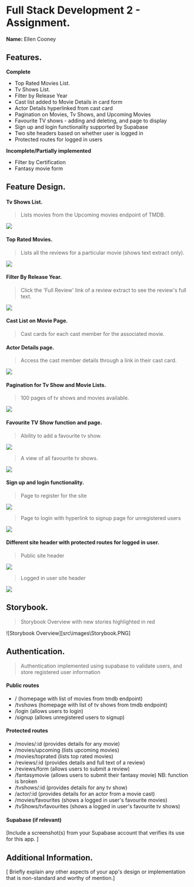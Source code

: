 # Full Stack Development 2 - Assignment.

**Name:** Ellen Cooney

## Features.

**Complete**

- Top Rated Movies List.
- Tv Shows List.
- Filter by Release Year
- Cast list added to Movie Details in card form
- Actor Details hyperlinked from cast card
- Pagination on Movies, Tv Shows, and Upcoming Movies
- Favourite TV shows - adding and deleting, and page to display
- Sign up and login functionality supported by Supabase
- Two site headers based on whether user is logged in
- Protected routes for logged in users

**Incomplete/Partially implemented**

- Filter by Certification
- Fantasy movie form

## Feature Design.

#### Tv Shows List.

> Lists movies from the Upcoming movies endpoint of TMDB.

![][image1]

#### Top Rated Movies.

> Lists all the reviews for a particular movie (shows text extract only).

![][image2]

#### Filter By Release Year.

> Click the 'Full Review' link of a review extract to see the review's full text.

![][image3]

#### Cast List on Movie Page.

> Cast cards for each cast member for the associated movie.

#### Actor Details page.

> Access the cast member details through a link in their cast card.

![][image3]

#### Pagination for Tv Show and Movie Lists.

> 100 pages of tv shows and movies available.

![][image3]

#### Favourite TV Show function and page.

> Ability to add a favourite tv show.

![][image3]

> A view of all favourite tv shows.

![][image3]

#### Sign up and login functionality.

> Page to register for the site

![][image3]

> Page to login with hyperlink to signup page for unregistered users

![][image3]

#### Different site header with protected routes for logged in user.

> Public site header

![][image3]

> Logged in user site header

![][image3]

## Storybook.

> Storybook Overview with new stories highlighted in red

![Storybook Overview][src\images\Storybook.PNG]

## Authentication.

> Authentication implemented using supabase to validate users, and store registered user information

#### Public routes

- / (homepage with list of movies from tmdb endpoint)
- /tvshows (homepage with list of tv shows from tmdb endpoint)
- /login (allows users to login)
- /signup (allows unregistered users to signup)

#### Protected routes

- /movies/:id (provides details for any movie)
- /movies/upcoming (lists upcoming movies)
- /movies/toprated (lists top rated movies)
- /reviews/:id (provides details and full text of a review)
- /reviews/form (allows users to submit a review)
- /fantasymovie (allows users to submit their fantasy movie) NB: function is broken
- /tvshows/:id (provides details for any tv show)
- /actor/:id (provides details for an actor from a movie cast)
- /movies/favourites (shows a logged in user's favourite movies)
- /tvShows/tvfavourites (shows a logged in user's favourite tv shows)

#### Supabase (if relevant)

[Include a screenshot(s) from your Supabase account that verifies its use for this app. ]

## Additional Information.

[ Briefly explain any other aspects of your app's design or implementation that is non-standard and worthy of mention.]

[image1]: ./images/image1.png
[image2]: ./images/image2.png
[image3]: ./images/image3.png
[image4]: ./images/image4.png
[image5]: ./images/image5.png
